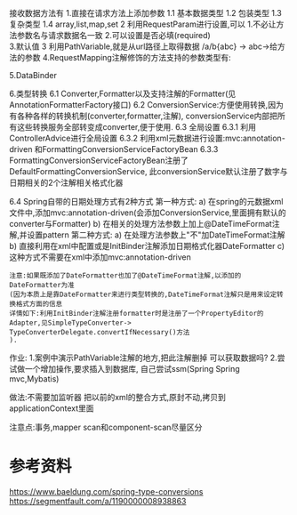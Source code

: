 接收数据方法有
1.直接在请求方法上添加参数
    1.1 基本数据类型
    1.2 包装类型
    1.3 复杂类型
    1.4 array,list,map,set
2 利用RequestParam进行设置,可以
    1.不必让方法参数名与请求数据名一致
    2.可以设置是否必填(required)    
    3.默认值
3 利用PathVariable,就是从url路径上取得数据
/a/b{abc} ->  abc->给方法的参数
4.RequestMapping注解修饰的方法支持的参数类型有:

5.DataBinder

6.类型转换
6.1 Converter,Formatter以及支持注解的Formatter(见AnnotationFormatterFactory接口)
6.2 ConversionService:方便使用转换,因为有各种各样的转换机制(converter,formatter,注解),
    conversionService内部把所有这些转换服务全部转变成converter,便于使用.
6.3 全局设置
    6.3.1 利用ControllerAdvice进行全局设置
    6.3.2 利用xml元数据进行设置:mvc:annotation-driven
      和FormattingConversionServiceFactoryBean
    6.3.3 FormattingConversionServiceFactoryBean注册了DefaultFormattingConversionService,
    此conversionService默认注册了数字与日期相关的2个注解相关格式化器 

6.4 Spring自带的日期处理方式有2种方式
第一种方式:
    a) 在spring的元数据xml文件中,添加mvc:annotation-driven(会添加ConversionService,里面拥有默认的converter与Formatter)
    b) 在相关的处理方法参数上加上@DateTimeFormat注解,并设置pattern
第二种方式:
    a) 在处理方法参数上"不"加DateTimeFormat注解
    b) 直接利用在xml中配置或是InitBinder注解添加日期格式化器DateFormatter
    c) 这种方式不需要在xml中添加mvc:annotation-driven
    
    注意:如果既添加了DateFormatter也加了@DateTimeFormat注解,以添加的DateFormatter为准
    (因为本质上是靠DateFormatter来进行类型转换的,DateTimeFormat注解只是用来设定转换格式方面的信息
    详情如下:利用InitBinder注解注册formatter时是注册了一个PropertyEditor的Adapter,见SimpleTypeConverter->
    TypeConverterDelegate.convertIfNecessary()方法
    ).

作业:
1.案例中演示PathVariable注解的地方,把此注解删掉
可以获取数据吗?
2.尝试做一个增加操作,要求插入到数据库,
自己尝试ssm(Spring Spring mvc,Mybatis)

做法:不需要加监听器
把以前的xml的整合方式,原封不动,拷贝到applicationContext里面

注意点:事务,mapper scan和component-scan尽量区分


# 参考资料
https://www.baeldung.com/spring-type-conversions
https://segmentfault.com/a/1190000008938863





    